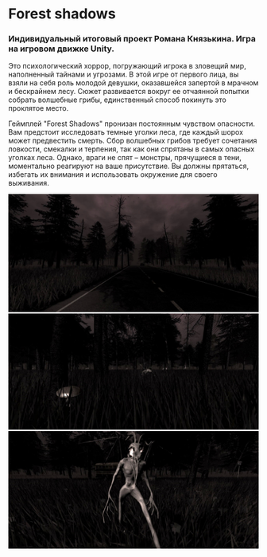 # Forest shadows

### Индивидуальный итоговый проект Романа Князькина. Игра на игровом движке Unity.

Это психологический хоррор, погружающий игрока в зловещий мир, наполненный тайнами и угрозами. В этой игре от первого лица, вы взяли на себя роль молодой девушки, оказавшейся запертой в мрачном и бескрайнем лесу. Сюжет развивается вокруг ее отчаянной попытки собрать волшебные грибы, единственный способ покинуть это проклятое место.

Геймплей "Forest Shadows" пронизан постоянным чувством опасности. Вам предстоит исследовать темные уголки леса, где каждый шорох может предвестить смерть. Сбор волшебных грибов требует сочетания ловкости, смекалки и терпения, так как они спрятаны в самых опасных уголках леса. Однако, враги не спят – монстры, прячущиеся в тени, моментально реагируют на ваше присутствие. Вы должны прятаться, избегать их внимания и использовать окружение для своего выживания.

![GitHub Logo](https://github.com/romavulomdrog/forest_shadows/blob/main/img/1.jpg?raw=true)
![GitHub Logo](https://github.com/romavulomdrog/forest_shadows/blob/main/img/4.jpg?raw=true)
![GitHub Logo](https://github.com/romavulomdrog/forest_shadows/blob/main/img/5.jpg?raw=true)
